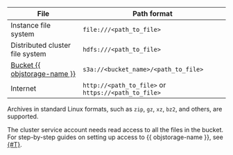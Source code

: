 | File | Path format |
|-----------------------------------------------------------------|------------------------------------------------------|
| Instance file system | `file:///<path_to_file>` |
| Distributed cluster file system | `hdfs:///<path_to_file>` |
| [Bucket {{ objstorage-name }}](../../storage/concepts/bucket.md) | `s3a://<bucket_name>/<path_to_file>` |
| Internet | `http://<path_to_file>` or `https://<path_to_file>` |

Archives in standard Linux formats, such as `zip`, `gz`, `xz`, `bz2`, and others, are supported.

The cluster service account needs read access to all the files in the bucket. For step-by-step guides on setting up access to {{ objstorage-name }}, see [{#T}](../../storage/operations/buckets/edit-acl.md).
